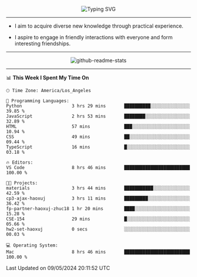 <p align="center">
  <img src="https://readme-typing-svg.demolab.com?font=Fira+Code&weight=500&size=32&duration=2500&pause=1600&center=true&vCenter=true&random=false&width=1024&height=64&lines=Hi+there+%F0%9F%91%8B;I'm+delighted+you+could+make+it+here+%F0%9F%8E%89;I'm+Harry%2C+a+college+student+still+finding+my+way" alt="Typing SVG" />
</p>


---


- I aim to acquire diverse new knowledge through practical experience.

- I aspire to engage in friendly interactions with everyone and form interesting friendships.


---


<p align="center">
  <img src="https://github-readme-stats.vercel.app/api?username=Harry-Jing&show_icons=true" alt="github-readme-stats"/>
</p>


---

<!--START_SECTION:waka-->
📊 **This Week I Spent My Time On** 

```text
🕑︎ Time Zone: America/Los_Angeles

💬 Programming Languages: 
Python                   3 hrs 29 mins       ██████████░░░░░░░░░░░░░░░   39.85 % 
JavaScript               2 hrs 53 mins       ████████░░░░░░░░░░░░░░░░░   32.89 % 
HTML                     57 mins             ███░░░░░░░░░░░░░░░░░░░░░░   10.94 % 
CSS                      49 mins             ██░░░░░░░░░░░░░░░░░░░░░░░   09.44 % 
TypeScript               16 mins             █░░░░░░░░░░░░░░░░░░░░░░░░   03.18 % 

🔥 Editors: 
VS Code                  8 hrs 46 mins       █████████████████████████   100.00 % 

🐱‍💻 Projects: 
materials                3 hrs 44 mins       ███████████░░░░░░░░░░░░░░   42.59 % 
cp3-ajax-haoxuj          3 hrs 11 mins       █████████░░░░░░░░░░░░░░░░   36.42 % 
fp-partner-haoxuj-zhuc18 1 hr 20 mins        ████░░░░░░░░░░░░░░░░░░░░░   15.28 % 
CSE-154                  29 mins             █░░░░░░░░░░░░░░░░░░░░░░░░   05.66 % 
hw2-set-haoxuj           0 secs              ░░░░░░░░░░░░░░░░░░░░░░░░░   00.03 % 

💻 Operating System: 
Mac                      8 hrs 46 mins       █████████████████████████   100.00 % 
```


 Last Updated on 09/05/2024 20:11:52 UTC
<!--END_SECTION:waka-->
